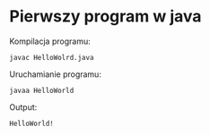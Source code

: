 # Pierwszy program w java

Kompilacja programu:
```
javac HelloWolrd.java
```

Uruchamianie programu:
```
javaa HelloWorld
```

Output:
```
HelloWorld!
```

